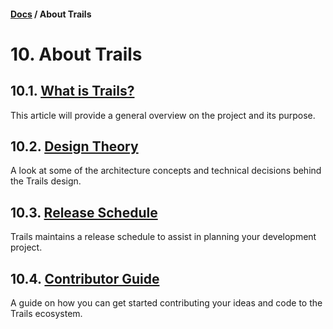 #### [Docs](../../) / About Trails

# 10. About Trails

## 10.1. [What is Trails?](trails.md)

This article will provide a general overview on the project and its purpose.

## 10.2. [Design Theory](theory.md)

A look at some of the architecture concepts and technical decisions behind the Trails design.

## 10.3. [Release Schedule](schedule.md)

Trails maintains a release schedule to assist in planning your development project.

## 10.4. [Contributor Guide](contribute.md)

A guide on how you can get started contributing your ideas and code to the Trails ecosystem.
